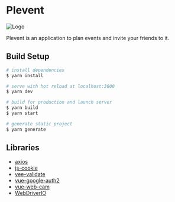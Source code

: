 # Plevent

![Logo](https://pp.jeremybourel.fr/_nuxt/img/c999c11.svg)

Plevent is an application to plan events and invite your friends to it.

## Build Setup

```bash
# install dependencies
$ yarn install

# serve with hot reload at localhost:3000
$ yarn dev

# build for production and launch server
$ yarn build
$ yarn start

# generate static project
$ yarn generate
```

## Libraries

* [axios](https://github.com/axios/axios)
* [js-cookie](https://github.com/js-cookie/js-cookie)
* [vee-validate](https://github.com/logaretm/vee-validate)
* [vue-google-auth2](https://github.com/guruahn/vue-google-oauth2)
* [vue-web-cam](https://github.com/VinceG/vue-web-cam)
* [WebDriverIO](https://webdriver.io/)
  
